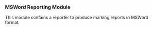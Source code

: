 ### MSWord Reporting Module

This module contains a reporter to produce marking reports in MSWord format. 